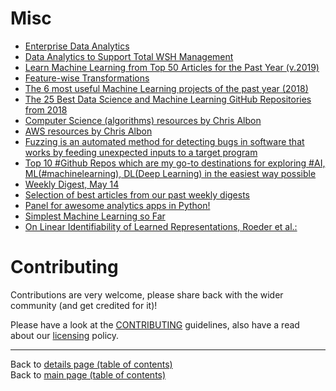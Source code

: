 # Misc

 - [Enterprise Data Analytics](https://www.dsta.gov.sg/docs/default-source/dsta-about/dh13201801_enterprise-data-analytics.pdf)
  - [Data Analytics to Support Total WSH Management](https://www.osha-singapore.com/pdf/Goh-Yang-Miang--Data-Analytics-to-Support-Total-WSH-Management.pdf)
  - [Learn Machine Learning from Top 50 Articles for the Past Year (v.2019)](https://medium.mybridge.co/learn-machine-learning-from-top-50-articles-for-the-past-year-v-2019-15842d0b82f6)
  - [Feature-wise Transformations](https://distill.pub/2018/feature-wise-transformations/?utm_source=mybridge&utm_medium=blog&utm_campaign=read_more)
  - [The 6 most useful Machine Learning projects of the past year (2018)](https://towardsdatascience.com/the-10-most-useful-machine-learning-projects-of-the-past-year-2018-5378bbd4919f)
  - [The 25 Best Data Science and Machine Learning GitHub Repositories from 2018](https://www.analyticsvidhya.com/blog/2018/12/best-data-science-machine-learning-projects-github/?)
  - [Computer Science (algorithms) resources by Chris Albon](https://chrisalbon.com/#computer_science)
  - [AWS resources by Chris Albon](https://chrisalbon.com/#aws)
  - [Fuzzing is an automated method for detecting bugs in software that works by feeding unexpected inputs to a target program](https://opensource.googleblog.com/2019/02/open-sourcing-clusterfuzz.html)
  - [Top 10 #Github Repos which are my go-to destinations for exploring #AI, ML(#machinelearning), DL(Deep Learning) in the easiest way possible](https://www.linkedin.com/posts/ayonroy2000_github-ai-machinelearning-activity-6615210406099148800-W680)
  - [Weekly Digest, May 14](https://www.linkedin.com/posts/data-science-central_weekly-digest-may-14-activity-6616375762180206592-mgke)
  - [Selection of best articles from our past weekly digests](https://www.linkedin.com/posts/data-science-central_selection-of-best-articles-from-our-past-activity-6623638646434127872-QSy8)
  - [Panel for awesome analytics apps in Python!](https://www.linkedin.com/posts/philipvollet_datascience-analytics-datascientist-activity-6795210285910245377-8CIU)
  - [Simplest Machine Learning so Far](https://www.linkedin.com/posts/nabihbawazir_statistics-data-datascience-activity-6679790103310819328-O2ow)
  - [On Linear Identifiability of Learned Representations, Roeder et al.: ](https://lnkd.in/dZTT2ea)

# Contributing

Contributions are very welcome, please share back with the wider community (and get credited for it)!

Please have a look at the [CONTRIBUTING](../CONTRIBUTING.md) guidelines, also have a read about our [licensing](../LICENSE.md) policy.

---

Back to [details page (table of contents)](../README-details.md#misc)<br>
Back to [main page (table of contents)](../README.md)
